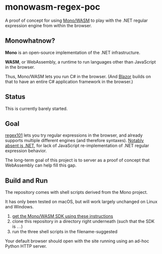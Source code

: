 # monowasm-regex-poc

A proof of concept for using [Mono/WASM](https://github.com/mono/mono/tree/master/sdks) to play with the .NET regular expression engine from within the browser.

## Monowhatnow?

**Mono** is an open-source implementation of the .NET infrastructure.

**WASM**, or WebAssembly, a runtime to run languages other than JavaScript in the browser.

Thus, Mono/WASM lets you run C# in the browser. (And [Blazor](https://blazor.net) builds on that to have an entire C# application framework in the browser.)

## Status

This is currently barely started.

## Goal

[regex101](https://regex101.com) lets you try regular expressions in the browser, and already supports multiple different engines (and therefore syntaxes). [Notably absent is .NET](https://github.com/firasdib/Regex101/issues/156), for lack of JavaScript re-implementation of .NET regular expression behavior.

The long-term goal of this project is to server as a proof of concept that WebAssembly can help fill this gap.

## Build and Run

The repository comes with shell scripts derived from the Mono project.

It has only been tested on macOS, but will work largely unchanged on Linux and Windows.

1. [get the Mono/WASM SDK using these instructions](https://github.com/mono/mono/blob/master/sdks/wasm/docs/getting-started/obtain-wasm-sdk.md)
2. clone this repository in a directory right underneath (such that the SDK is `..`)
3. run the three shell scripts in the filename-suggested

Your default browser should open with the site running using an ad-hoc Python HTTP server.
